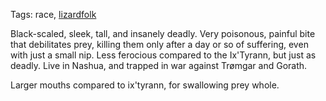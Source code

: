 Tags: race, [lizardfolk](Lizardfolk)

Black-scaled, sleek, tall, and insanely deadly. Very poisonous, painful bite that debilitates prey, killing them only after a day or so of suffering, even with just a small nip. Less ferocious compared to the Ix'Tyrann, but just as deadly. Live in Nashua, and trapped in war against Trømgar and Gorath.

Larger mouths compared to ix'tyrann, for swallowing prey whole.